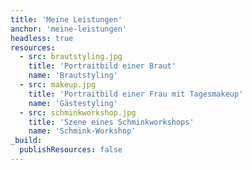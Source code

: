 ```yaml
---
title: 'Meine Leistungen'
anchor: 'meine-leistungen'
headless: true
resources:
  - src: brautstyling.jpg
    title: 'Portraitbild einer Braut'
    name: 'Brautstyling'
  - src: makeup.jpg
    title: 'Portraitbild einer Frau mit Tagesmakeup'
    name: 'Gästestyling'
  - src: schminkworkshop.jpg
    title: 'Szene eines Schminkworkshops'
    name: 'Schmink-Workshop'
_build:
  publishResources: false
---
```

